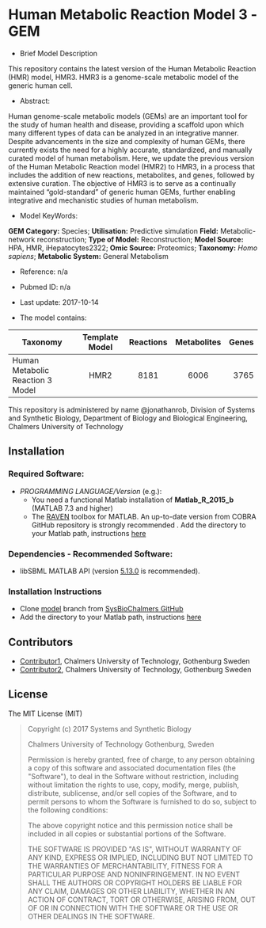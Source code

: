 # Human Metabolic Reaction Model 3 -GEM- Brief Model DescriptionThis repository contains the latest version of the Human Metabolic Reaction (HMR) model, HMR3. HMR3 is a genome-scale metabolic model of the generic human cell.- Abstract:Human genome-scale metabolic models (GEMs) are an important tool for the study of human health and disease, providing a scaffold upon which many different types of data can be analyzed in an integrative manner. Despite advancements in the size and complexity of human GEMs, there currently exists the need for a highly accurate, standardized, and manually curated model of human metabolism. Here, we update the previous version of the Human Metabolic Reaction model (HMR2) to HMR3, in a process that includes the addition of new reactions, metabolites, and genes, followed by extensive curation. The objective of HMR3 is to serve as a continually maintained “gold-standard” of generic human GEMs, further enabling integrative and mechanistic studies of human metabolism. - Model KeyWords:**GEM Category:** Species; **Utilisation:** Predictive simulation **Field:** Metabolic-network reconstruction; **Type of Model:** Reconstruction; **Model Source:** HPA, HMR, iHepatocytes2322; **Omic Source:** Proteomics; **Taxonomy:** _Homo sapiens_; **Metabolic System:** General Metabolism- Reference: n/a- Pubmed ID: n/a- Last update: 2017-10-14- The model contains:|Taxonomy | Template Model | Reactions | Metabolites| Genes || ------------- |:-------------:|:-------------:|:-------------:|-----:||Human Metabolic Reaction 3 Model |	HMR2|	8181|	6006|	3765|This repository is administered by name @jonathanrob, Division of Systems and Synthetic Biology, Department of Biology and Biological Engineering, Chalmers University of Technology## Installation### Required Software:* *_PROGRAMMING LANGUAGE/Version_*  (e.g.):  *  You need a functional Matlab installation of **Matlab_R_2015_b**  (MATLAB 7.3 and higher)  * The [RAVEN](https://github.com/SysBioChalmers/RAVEN) toolbox for MATLAB. An up-to-date version from COBRA GitHub repository is strongly recommended . Add the directory to your Matlab path, instructions [here](https://se.mathworks.com/help/matlab/ref/addpath.html?requestedDomain=www.mathworks.com)### Dependencies - Recommended Software:* libSBML MATLAB API (version [5.13.0](https://sourceforge.net/projects/sbml/files/libsbml/5.13.0/stable/MATLAB%20interface/)  is recommended).### Installation Instructions* Clone [model](https://github.com/SysBioChalmers/) branch from [SysBioChalmers GitHub](https://github.com/SysBioChalmers)* Add the directory to your Matlab path, instructions [here](https://se.mathworks.com/help/matlab/ref/addpath.html?requestedDomain=www.mathworks.com)## Contributors- [Contributor1](https://www.chalmers.se/en/Staff/Pages/jonrob.aspx), Chalmers University of Technology, Gothenburg Sweden- [Contributor2](https://www.chalmers.se/en/staff/Pages/kocabas.aspx), Chalmers University of Technology, Gothenburg Sweden## LicenseThe MIT License (MIT)> Copyright (c) 2017 Systems and Synthetic Biology>> Chalmers University of Technology Gothenburg, Sweden>>Permission is hereby granted, free of charge, to any person obtaining a copyof this software and associated documentation files (the "Software"), to dealin the Software without restriction, including without limitation the rightsto use, copy, modify, merge, publish, distribute, sublicense, and/or sellcopies of the Software, and to permit persons to whom the Software isfurnished to do so, subject to the following conditions:>>The above copyright notice and this permission notice shall be included in allcopies or substantial portions of the Software.>>THE SOFTWARE IS PROVIDED "AS IS", WITHOUT WARRANTY OF ANY KIND, EXPRESS ORIMPLIED, INCLUDING BUT NOT LIMITED TO THE WARRANTIES OF MERCHANTABILITY,FITNESS FOR A PARTICULAR PURPOSE AND NONINFRINGEMENT. IN NO EVENT SHALL THEAUTHORS OR COPYRIGHT HOLDERS BE LIABLE FOR ANY CLAIM, DAMAGES OR OTHERLIABILITY, WHETHER IN AN ACTION OF CONTRACT, TORT OR OTHERWISE, ARISING FROM,OUT OF OR IN CONNECTION WITH THE SOFTWARE OR THE USE OR OTHER DEALINGS IN THESOFTWARE.